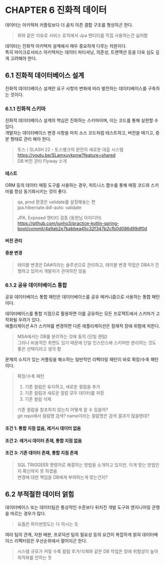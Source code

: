 # CHAPTER 6 진화적 데이터

데이터는 아키텍처 커플링보다 더 골치 아픈 결합 구조를 형성하곤 한다.  

> 위와 같은 이유로 서비스 로직에서 Jpa 엔티티를 직접 사용하는건 싫어함  

데이터는 진화적 아키텍처 설계에서 매우 중요하게 다루는 차원이다.  
특히 마이크로서비스 아키텍처는 데이터 파티셔닝, 의존성, 트랜잭션 등을 더욱 심도 깊게 고려해야 한다.  


## 6.1 진화적 데이터베이스 설계

진화적 데이터베이스 설계란 요구 사항의 변화에 따라 발전하는 데이터베이스를 구축하는 것이다.  


### 6.1.1 진화적 스키마

진화적 데이터베이스 설계의 핵심은 진화하는 스키마이며, 이는 코드를 통해 실현할 수 있다.  
개발자는 데이터베이스 변경 사항을 마치 소스 코드처럼 테스트하고, 버전을 매기고, 증분 형태로 관리 해야 한다.  

> 토스ㅣSLASH 22 - 토스뱅크의 완전히 새로운 대출 시스템  
> https://youtu.be/SLamxuykpnw?feature=shared  
> DB 버전 관리 Flyway 소개  


#### 테스트

ORM 등의 데이터 매핑 도구를 사용하는 경우, 피트니스 함수를 통해 매핑 코드와 스키마를 항상 동기화시키는 것이 좋다.  

> qa, prod 환경은 validate를 설정해놓는 편  
> jpa.hibernate.ddl-auto: validate  
> 
> JPA, Exposed 엔티티 검증 (동현님 아이디어)  
> https://github.com/junho3/practice-kotlin-spring-boot/commit/4a9ab2e7babbea45c32f347b2cfb0d086d99df0d


#### 버전 관리

#### 증분 변경

> 테이블 변경은 DA#이라는 솔루션으로 관리하고, 테이블 변경 작업은 DBA가 진행하고 있어서 개발자가 관여하진 않음  


### 6.1.2 공유 데이터베이스 통합

공유 데이터베이스 통합 패턴은 데이터베이스를 공유 메커니즘으로 사용하는 통합 패턴이다.  

데이터베이스를 통합 지점으로 활용하면 이를 공유하는 모든 프로젝트에서 스키마가 고착화될 우려가 있다.  
애플리케이션 A가 스키마를 변경하면 다른 애플리케이션은 잠재적 장애 위험에 처한다.  

> MSA에서는 DB를 분리하는 것에 동의 (단일 퀀텀)  
> 그러나 비용적인 측면도 있기 때문에 단일 인스턴스에 스키마만 분리하는 것도 좋은 선택이라고 생각 함  

문제의 소지가 있는 커플링을 해소하는 일반적인 리팩터링 패턴이 바로 확장/수축 패턴이다.  

> 확장/수축 패턴  
> 1. 기존 컬럼은 유지하고, 새로운 컬럼을 추가  
> 2. 기존 컬럼과 새로운 컬럼 모두 데이터를 저장  
> 3. 기존 컬럼 삭제  
>
> 기존 컬럼을 참조하지 않는지 어떻게 알 수 있을까?  
> git repo에서 컬럼명 검색? name이라는 컬럼명은 검색 결과가 많을탠데?  

#### 조건 1: 통합 지점 없음, 레거시 데이터 없음

#### 조건 2: 레거시 데이터 존재, 통합 지점 없음

#### 조건 3: 기존 데이터 존재, 통합 지점 존재

> SQL TRIGGEER 명령어로 해결하는 방법을 소개하고 있지만, 이게 맞는 방법인지 확신하지 못 하겠음  
> 변경에 대한 책임을 DB에게 부여하는게 맞는건지?  


## 6.2 부적절한 데이터 얽힘

데이터베이스 또는 데이터팀은 통상적인 수준보다 뒤처진 개발 도구와 엔지니어링 관행을 따르는 경우가 많다.  

> 요즘은 파이썬정도는 다 하시는 듯  

여러 팀의 관계, 자원 배분, 프로덕션 팀의 필요성 등의 요건이 복잡하게 얽혀 데이터베이스 리팩터링은 우선순위에서 멀어지곤 한다.  

> 시스템 규모가 커질 수록 컬럼 추가/삭제와 같은 DB 작업은 장애 위험성이 높아 최적화를 안하는 듯  



